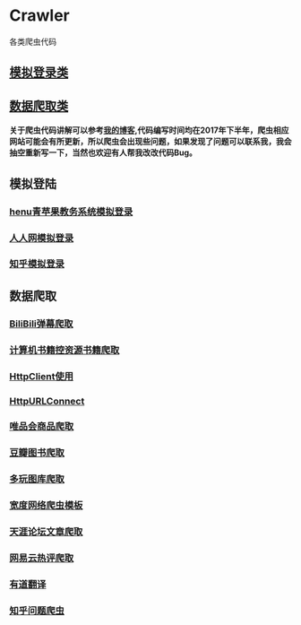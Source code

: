 # Crawler
各类爬虫代码

## [模拟登录类]() 
## [数据爬取类]()
####  关于爬虫代码讲解可以参考[我的博客](http://www.cnblogs.com/LexMoon/),代码编写时间均在2017年下半年，爬虫相应网站可能会有所更新，所以爬虫会出现些问题，如果发现了问题可以联系我，我会抽空重新写一下，当然也欢迎有人帮我改改代码Bug。

## 模拟登陆
### [henu青苹果教务系统模拟登录]()
### [人人网模拟登录]()
### [知乎模拟登录]()
## 数据爬取
### [BiliBili弹幕爬取]()
### [计算机书籍控资源书籍爬取]()
### [HttpClient使用]()
### [HttpURLConnect]()
### [唯品会商品爬取]()
### [豆瓣图书爬取]()
### [多玩图库爬取]()
### [宽度网络爬虫模板]()
### [天涯论坛文章爬取]()
### [网易云热评爬取]()
### [有道翻译]()
### [知乎问题爬虫]()